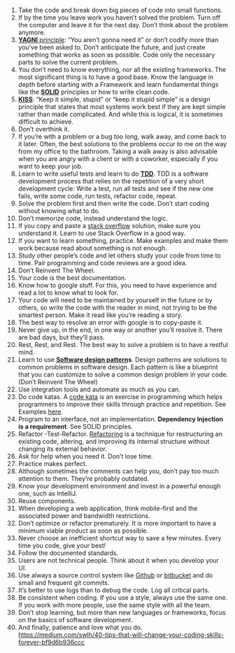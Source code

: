 1.  Take the code and break down big pieces of code into small functions.
2.  If by the time you leave work you haven’t solved the problem. Turn off the computer and leave it for the next day. Don’t think about the problem anymore.
3.  [**YAGNI** principle](https://en.wikipedia.org/wiki/You_aren%27t_gonna_need_it): “You aren’t gonna need it” or don’t codify more than you’ve been asked to. Don’t anticipate the future, and just create something that works as soon as possible. Code only the necessary parts to solve the current problem.
4.  You don’t need to know everything, nor all the existing frameworks. The most significant thing is to have a good base. Know the language in depth before starting with a Framework and learn fundamental things like the [**SOLID**](https://en.wikipedia.org/wiki/SOLID) principles or how to write clean code.
5.  [**KISS**](https://en.wikipedia.org/wiki/KISS_principle): “Keep it simple, stupid” or “keep it stupid simple” is a design principle that states that most systems work best if they are kept simple rather than made complicated. And while this is logical, it is sometimes difficult to achieve.
6.  Don’t overthink it.
7.  If you’re with a problem or a bug too long, walk away, and come back to it later. Often, the best solutions to the problems occur to me on the way from my office to the bathroom. Taking a walk away is also advisable when you are angry with a client or with a coworker, especially if you want to keep your job.
8.  Learn to write useful tests and learn to do [**TDD**](https://en.wikipedia.org/wiki/Test-driven_development). TDD is a software development process that relies on the repetition of a very short development cycle: Write a test, run all tests and see if the new one fails, write some code, run tests, refactor code, repeat.
9.  Solve the problem first and then write the code. Don’t start coding without knowing what to do.
10.  Don’t memorize code, instead understand the logic.
11.  If you copy and paste a [stack overflow](https://stackoverflow.com/) solution, make sure you understand it. Learn to use Stack Overflow in a good way.
12.  If you want to learn something, practice. Make examples and make them work because read about something is not enough.
13.  Study other people’s code and let others study your code from time to time. Pair programming and code reviews are a good idea.
14.  Don’t Reinvent The Wheel.
15.  Your code is the best documentation.
16.  Know how to google stuff. For this, you need to have experience and read a lot to know what to look for.
17.  Your code will need to be maintained by yourself in the future or by others, so write the code with the reader in mind, not trying to be the smartest person. Make it read like you’re reading a story.
18.  The best way to resolve an error with google is to copy-paste it.
19.  Never give up, in the end, in one way or another you’ll resolve it. There are bad days, but they’ll pass.
20.  Rest, Rest, and Rest. The best way to solve a problem is to have a restful mind.
21.  Learn to use [**Software design pattern**](https://en.wikipedia.org/wiki/Software_design_pattern)**s**. Design patterns are solutions to common problems in software design. Each pattern is like a blueprint that you can customize to solve a common design problem in your code. (Don’t Reinvent The Wheel)
22.  Use integration tools and automate as much as you can.
23.  Do code katas. A [code kata](https://en.wikipedia.org/wiki/Kata_(programming)) is an exercise in programming which helps programmers to improve their skills through practice and repetition. See Examples [here](https://codingdojo.org/kata/).
24.  Program to an interface, not an implementation. **Dependency Injection is a requirement**. See SOLID principles.
25.  Refactor -Test-Refactor. [Refactoring](https://refactoring.com/) is a technique for restructuring an existing code, altering, and improving its internal structure without changing its external behavior.
26.  Ask for help when you need it. Don’t lose time.
27.  Practice makes perfect.
28.  Although sometimes the comments can help you, don’t pay too much attention to them. They’re probably outdated.
29.  Know your development environment and invest in a powerful enough one, such as IntelliJ.
30.  Reuse components.
31.  When developing a web application, think mobile-first and the associated power and bandwidth restrictions.
32.  Don’t optimize or refactor prematurely. It is more important to have a minimum viable product as soon as possible.
33.  Never choose an inefficient shortcut way to save a few minutes. Every time you code, give your best!
34.  Follow the documented standards.
35.  Users are not technical people. Think about it when you develop your UI.
36.  Use always a source control system like [Github](https://github.com/) or [bitbucket](https://bitbucket.org/product?&aceid=&adposition=&adgroup=92542398455&campaign=9128560695&creative=414608949972&device=c&keyword=bitbucket&matchtype=e&network=g&placement=&ds_kids=p51241296666&ds_e=GOOGLE&ds_eid=700000001551985&ds_e1=GOOGLE&gclid=CjwKCAjw5vz2BRAtEiwAbcVIL0jgdNIlupVukWp9ia0jTMh6sAONVv2cseqvZn8I3EHuFknYQqWzMhoCWZ0QAvD_BwE&gclsrc=aw.ds) and do small and frequent git commits.
37.  It’s better to use logs than to debug the code. Log all critical parts.
38.  Be consistent when coding. If you use a style, always use the same one. If you work with more people, use the same style with all the team.
39.  Don’t stop learning, but more than new languages or frameworks, focus on the basics of software development.
40.  And finally, patience and love what you do.
https://medium.com/swlh/40-tips-that-will-change-your-coding-skills-forever-bf9d6b936ccc